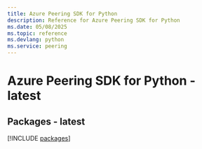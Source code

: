 ```yaml
---
title: Azure Peering SDK for Python
description: Reference for Azure Peering SDK for Python
ms.date: 05/08/2025
ms.topic: reference
ms.devlang: python
ms.service: peering
---
```

# Azure Peering SDK for Python - latest
## Packages - latest
[!INCLUDE [packages](peering-index.md)]